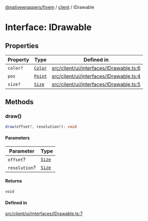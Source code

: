 [@nativewrappers/fivem](../../README.md) / [client](../README.md) / IDrawable

# Interface: IDrawable

## Properties

| Property | Type | Defined in |
| ------ | ------ | ------ |
| `color?` | [`Color`](../classes/Color.md) | [src/client/ui/interfaces/IDrawable.ts:6](https://github.com/nativewrappers/fivem/blob/87bcb6b348baa538f549670f784fcd3ed14240d8/src/client/ui/interfaces/IDrawable.ts#L6) |
| `pos` | [`Point`](../classes/Point.md) | [src/client/ui/interfaces/IDrawable.ts:4](https://github.com/nativewrappers/fivem/blob/87bcb6b348baa538f549670f784fcd3ed14240d8/src/client/ui/interfaces/IDrawable.ts#L4) |
| `size?` | [`Size`](../classes/Size.md) | [src/client/ui/interfaces/IDrawable.ts:5](https://github.com/nativewrappers/fivem/blob/87bcb6b348baa538f549670f784fcd3ed14240d8/src/client/ui/interfaces/IDrawable.ts#L5) |

## Methods

### draw()

```ts
draw(offset?, resolution?): void
```

#### Parameters

| Parameter | Type |
| ------ | ------ |
| `offset`? | [`Size`](../classes/Size.md) |
| `resolution`? | [`Size`](../classes/Size.md) |

#### Returns

`void`

#### Defined in

[src/client/ui/interfaces/IDrawable.ts:7](https://github.com/nativewrappers/fivem/blob/87bcb6b348baa538f549670f784fcd3ed14240d8/src/client/ui/interfaces/IDrawable.ts#L7)
